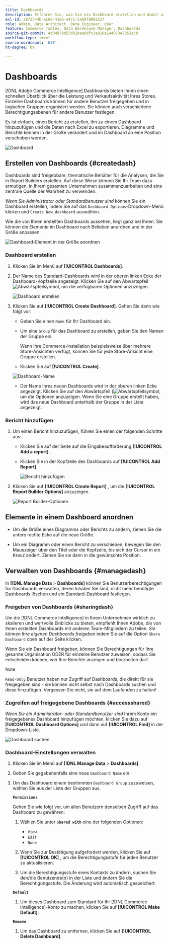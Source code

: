```yaml
---
title: Dashboards
description: Erfahren Sie, wie Sie ein Dashboard erstellen und damit arbeiten können.
exl-id: a872344b-ac66-41eb-a471-5a69f8802527
role: Admin, Data Architect, Data Engineer, User
feature: Commerce Tables, Data Warehouse Manager, Dashboards
source-git-commit: 4d04b79d55d02bee6dfc3a810e144073e7353ec0
workflow-type: tm+mt
source-wordcount: '628'
ht-degree: 0%

---
```


# Dashboards

[!DNL Adobe Commerce Intelligence] Dashboards bieten Ihnen einen schnellen Überblick über die Leistung und Verkaufsaktivität Ihres Stores. Einzelne Dashboards können für andere Benutzer freigegeben und in logischen Gruppen organisiert werden. Sie können auch verschiedene Berechtigungsebenen für andere Benutzer festlegen.

Es ist einfach, einen Bericht zu erstellen, ihn zu einem Dashboard hinzuzufügen und die Daten nach Excel zu exportieren. Diagramme und Berichte können in der Größe verändert und im Dashboard an eine Position verschoben werden.

![Dashboard](../../assets/magento-bi-report-builder-revenue-by-products-formula-report-holiday-sales-dashboard.png)

## Erstellen von Dashboards {#createdash}

Dashboards sind freigebbare, thematische Behälter für die Analysen, die Sie in Report Builders erstellen. Auf diese Weise können Sie Ihr Team dazu ermutigen, in Ihrem gesamten Unternehmen zusammenzuarbeiten und eine zentrale Quelle der Wahrheit zu verwenden.

*Wenn Sie Administrator oder Standardbenutzer sind* können Sie ein Dashboard erstellen, indem Sie auf das `Dashboard Options`-Dropdown-Menü klicken und `Create New dashboard` auswählen.

Wie die von Ihnen erstellten Dashboards aussehen, liegt ganz bei Ihnen. Sie können die Elemente im Dashboard nach Belieben anordnen und in der Größe anpassen.

![Dashboard-Element in der Größe anordnen](../../assets/arrange_resize_dashboard_element.gif)

### Dashboard erstellen

1. Klicken Sie im Menü auf **[!UICONTROL Dashboards]**.

1. Der Name des Standard-Dashboards wird in der oberen linken Ecke der Dashboard-Kopfzeile angezeigt. Klicken Sie auf den Abwärtspfeil ![Abwärtspfeilsymbol](../../assets/magento-bi-btn-down.png), um die verfügbaren Optionen anzuzeigen.

   ![Dashboard erstellen](../../assets/magento-bi-dashboard-create.png)

1. Klicken Sie auf **[!UICONTROL Create Dashboard]**. Gehen Sie dann wie folgt vor:

   * Geben Sie einen `Name` für Ihr Dashboard ein.

   * Um eine `Group` für das Dashboard zu erstellen, geben Sie den Namen der Gruppe ein.

     Wenn Ihre Commerce-Installation beispielsweise über mehrere Store-Ansichten verfügt, können Sie für jede Store-Ansicht eine Gruppe erstellen.

   * Klicken Sie auf **[!UICONTROL Create]**.

   ![Dashboard-Name](../../assets/magento-bi-dashboard-create-name.png)

   * Der Name Ihres neuen Dashboards wird in der oberen linken Ecke angezeigt. Klicken Sie auf den Abwärtspfeil (![Abwärtspfeilsymbol](../../assets/magento-bi-btn-down.png), um die Optionen anzuzeigen. Wenn Sie eine Gruppe erstellt haben, wird das neue Dashboard unterhalb der Gruppe in der Liste angezeigt.

### Bericht hinzufügen

1. Um einen Bericht hinzuzufügen, führen Sie einen der folgenden Schritte aus:

   * Klicken Sie auf der Seite auf die Eingabeaufforderung **[!UICONTROL Add a report]** .

   * Klicken Sie in der Kopfzeile des Dashboards auf **[!UICONTROL Add Report]**.

     ![Bericht hinzufügen](../../assets/magento-bi-dashboard-create-add-report.png)

1. Klicken Sie auf **[!UICONTROL Create Report]** , um die **[!UICONTROL Report Builder Options]** anzuzeigen.

   ![Report Builder-Optionen](../../assets/magento-bi-report-builder.png)

## Elemente in einem Dashboard anordnen

* Um die Größe eines Diagramms oder Berichts zu ändern, ziehen Sie die untere rechte Ecke auf die neue Größe.

* Um ein Diagramm oder einen Bericht zu verschieben, bewegen Sie den Mauszeiger über den Titel oder die Kopfzeile, bis sich der Cursor in ein Kreuz ändert. Ziehen Sie sie dann in die gewünschte Position.

## Verwalten von Dashboards {#managedash}

In **[!DNL Manage Data** > **Dashboards]** können Sie Benutzerberechtigungen für Dashboards verwalten, deren Inhaber Sie sind, nicht mehr benötigte Dashboards löschen und ein Standard-Dashboard festlegen.

### Freigeben von Dashboards {#sharingdash}

Um die [!DNL Commerce Intelligence] in Ihrem Unternehmen wirklich zu skalieren und wertvolle Einblicke zu bieten, empfiehlt Ihnen Adobe, die von Ihnen erstellten Dashboards mit anderen Team-Mitgliedern zu teilen. *Sie können Ihre eigenen Dashboards freigeben* indem Sie auf die Option `Share Dashboard` oben auf der Seite klicken.

Wenn Sie ein Dashboard freigeben, können Sie Berechtigungen für Ihre gesamte Organisation ODER für einzelne Benutzer zuweisen, sodass Sie entscheiden können, wer Ihre Berichte anzeigen und bearbeiten darf.

>[!NOTE]
>
>`Read-Only` Benutzer haben nur Zugriff auf Dashboards, die direkt für sie freigegeben sind - sie können nicht selbst nach Dashboards suchen und diese hinzufügen. Vergessen Sie nicht, sie auf dem Laufenden zu halten!

### Zugreifen auf freigegebene Dashboards {#accessshared}

*Wenn Sie ein Administrator- oder Standardbenutzer sind* Ihrem Konto ein freigegebenes Dashboard hinzufügen möchten, klicken Sie dazu auf **[!UICONTROL Dashboard Options]** und dann auf **[!UICONTROL Find]** in der Dropdown-Liste.

![Dashboard suchen](../../assets/find_dashboard.png)<!--{: width="1000" height="535"}-->

### Dashboard-Einstellungen verwalten

1. Klicken Sie im Menü auf **[!DNL Manage Data** > **Dashboards]**.

1. Geben Sie gegebenenfalls eine neue `Dashboard Name` ein.

1. Um das Dashboard einem bestimmten `Dashboard Group` zuzuweisen, wählen Sie aus der Liste der Gruppen aus.

   **`Permissions`**

   Gehen Sie wie folgt vor, um allen Benutzern denselben Zugriff auf das Dashboard zu gewähren:

   1. Wählen Sie unter **`Shared with`** eine der folgenden Optionen:

      * `View`
      * `Edit`
      * `None`

   1. Wenn Sie zur Bestätigung aufgefordert werden, klicken Sie auf **[!UICONTROL OK]** , um die Berechtigungsstufe für jeden Benutzer zu aktualisieren.

   1. Um die Berechtigungsstufe eines Kontakts zu ändern, suchen Sie den/die Benutzende(n) in der Liste und ändern Sie die Berechtigungsstufe. Die Änderung wird automatisch gespeichert.

   **`Default`**

   1. Um dieses Dashboard zum Standard für Ihr [!DNL Commerce Intelligence]-Konto zu machen, klicken Sie auf **[!UICONTROL Make Default]**.

   **`Remove`**

   1. Um das Dashboard zu entfernen, klicken Sie auf **[!UICONTROL Delete Dashboard]**.
